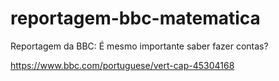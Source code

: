 # reportagem-bbc-matematica
Reportagem da BBC: É mesmo importante saber fazer contas?

https://www.bbc.com/portuguese/vert-cap-45304168
